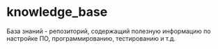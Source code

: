 # knowledge_base
База знаний - репозиторий, содержащий полезную информацию по настройке ПО, программированию, тестированию и т.д.
